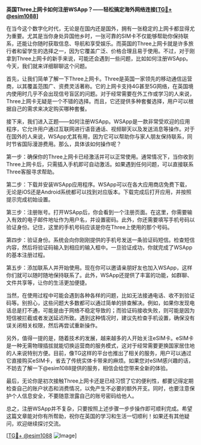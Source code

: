 **英国Three上网卡如何注册WSApp？——轻松搞定海外网络连接[[TG💪+ @esim1088](https://t.me/s/esim1088)]**

在当今这个数字化时代，无论是在国内还是国外，拥有一张稳定的上网卡都显得尤为重要。尤其是当你身处异国他乡时，一张可靠的SIM卡不仅能够帮助你保持联系，还能让你随时获取信息、导航和享受娱乐。而英国的Three上网卡就是许多旅行者和留学生的选择之一，因为它覆盖广泛、价格合理且易于使用。不过，对于刚拿到Three上网卡的新手来说，可能还会遇到一些问题，比如如何注册WSApp。今天，我们就来详细聊聊这个问题。

首先，让我们简单了解一下Three上网卡。Three是英国一家领先的移动通信运营商，以其覆盖范围广、资费灵活著称。它的上网卡支持4G甚至5G网络，在英国境内使用时几乎不会出现信号盲区的问题。对于经常需要在外工作或学习的人来说，Three上网卡无疑是一个不错的选择。而且，它还提供多种套餐选择，用户可以根据自己的需求来决定购买哪种套餐。

接下来，我们进入正题——如何注册WSApp。WSApp是一款非常受欢迎的应用程序，它允许用户通过互联网进行语音通话、视频聊天以及发送消息等操作。对于在国外的人来说，WSApp尤其有用，因为它可以帮助你与家人朋友保持联系，同时节省国际漫游费用。那么，具体该如何操作呢？

第一步：确保你的Three上网卡已经激活并可以正常使用。通常情况下，当你收到Three上网卡后，只需插入手机即可自动激活。如果遇到任何问题，可以直接联系Three客服寻求帮助。

第二步：下载并安装WSApp应用程序。WSApp可以在各大应用商店免费下载，无论是iOS还是Android系统都可以找到对应版本。下载完成后打开应用，并按照提示完成初始设置。

第三步：注册账号。打开WSApp后，你会看到一个注册页面。在这里，你需要输入有效的电子邮件地址作为用户名，并设置密码。此外，你还需要填写手机号码以验证身份。记住，这里的手机号码应该是你在Three上使用的那个号码。

第四步：验证身份。系统会向你刚刚提供的手机号发送一条验证码短信。检查短信内容，然后将验证码输入到相应的输入框中。一旦验证成功，你就完成了WSApp的基本注册过程。

第五步：添加联系人并开始使用。现在你可以邀请亲朋好友也加入WSApp，这样你们就可以随时随地保持联系了。此外，WSApp还提供了丰富的功能，如群聊、文件共享等，让你的生活更加便捷。

当然，在使用过程中可能会遇到各种各样的问题，比如无法接通电话、收不到验证码等。别担心，这些问题大多数都可以通过简单的排查解决。例如，如果你发现电话总是打不通，可能是由于网络不稳定导致的；而验证码接收失败，则可能是因为短信被拦截或者发送延迟所致。遇到这种情况时，建议先检查手机设置，确保没有误关闭相关权限，然后再尝试重新操作。

另外，值得一提的是，随着技术的发展，越来越多的人开始关注eSIM卡。eSIM卡是一种无需物理插拔就能切换运营商的服务模式，这对于经常需要更换国家居住地的人来说特别方便。目前，像TG这样的平台也推出了相关的服务，用户可以通过它直接购买eSIM卡，省去了传统实体卡带来的麻烦。如果您对eSIM感兴趣的话，不妨去了解一下@esim1088提供的服务，相信会给您带来全新的体验。

最后，无论你是初次接触Three上网卡还是已经习惯了它的便利性，都要记得定期检查自己的账户状态和消费情况，以免产生不必要的额外开支。同时，也要注意保护个人信息安全，不要随意泄露自己的账号密码给他人。

总之，注册WSApp并不复杂，只要按照上述步骤一步步操作即可顺利完成。希望这篇文章能对你有所帮助，祝你在英国的学习和生活一切顺利！如果还有其他疑问，欢迎继续探讨交流。

[[TG💪+ @esim1088](https://t.me/s/esim1088) ![Image](https://i.postimg.cc/4NQfJmqS/Snipaste-2025-05-13-00-14-12.png)]